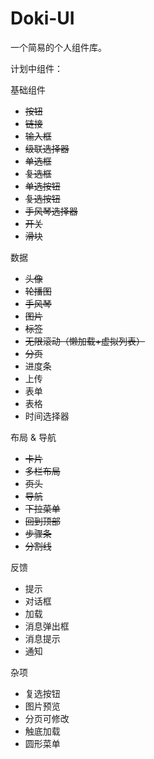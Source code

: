 # Doki-UI
 一个简易的个人组件库。

计划中组件：

基础组件

- ~~按钮~~
- ~~链接~~
- ~~输入框~~
- ~~级联选择器~~
- ~~单选框~~
- ~~复选框~~
- ~~单选按钮~~
- ~~复选按钮~~
- ~~手风琴选择器~~
- ~~开关~~
- ~~滑块~~


数据

- ~~头像~~
- ~~轮播图~~
- ~~手风琴~~
- ~~图片~~
- ~~标签~~
- ~~无限滚动（懒加载+虚拟列表）~~
- ~~分页~~
- 进度条
- 上传
- 表单
- 表格
- 时间选择器


布局 & 导航

- ~~卡片~~
- ~~多栏布局~~
- ~~页头~~
- ~~导航~~
- ~~下拉菜单~~
- ~~回到顶部~~
- ~~步骤条~~
- ~~分割线~~

反馈

- 提示
- 对话框
- 加载
- 消息弹出框
- 消息提示
- 通知

杂项

- 复选按钮
- 图片预览
- 分页可修改
- 触底加载 
- 圆形菜单

